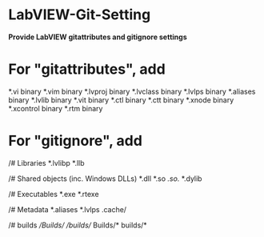 # LabVIEW-Git-Setting
****Provide LabVIEW gitattributes and gitignore settings****

# For "gitattributes", add
*.vi binary
*.vim binary
*.lvproj binary
*.lvclass binary
*.lvlps binary
*.aliases binary
*.lvlib binary
*.vit binary
*.ctl binary
*.ctt binary
*.xnode binary
*.xcontrol binary
*.rtm binary

# For "gitignore", add
/# Libraries
*.lvlibp
*.llb

/# Shared objects (inc. Windows DLLs)
*.dll
*.so
*.so.*
*.dylib

/# Executables
*.exe
*.rtexe

/# Metadata
*.aliases
*.lvlps
.cache/

/# builds
*/Builds/*
*/builds/*
Builds/*
builds/*
